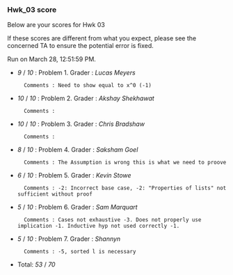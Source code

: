 ### Hwk_03 score

Below are your scores for Hwk 03

If these scores are different from what you expect, please see the concerned TA to ensure the potential error is fixed.

Run on March 28, 12:51:59 PM.

+ _9_ /  _10_ :  Problem 1. Grader :  _Lucas Meyers_ 

		Comments : Need to show equal to x^0 (-1)



+ _10_ /  _10_ :  Problem 2. Grader :  _Akshay Shekhawat_ 

		Comments : 



+ _10_ /  _10_ :  Problem 3. Grader :  _Chris Bradshaw_ 

		Comments : 



+ _8_ /  _10_ :  Problem 4. Grader :  _Saksham Goel_ 

		Comments : The Assumption is wrong this is what we need to proove



+ _6_ /  _10_ :  Problem 5. Grader :  _Kevin Stowe_ 

		Comments : -2: Incorrect base case, -2: "Properties of lists" not sufficient without proof



+ _5_ /  _10_ :  Problem 6. Grader :  _Sam Marquart_ 

		Comments : Cases not exhaustive -3. Does not properly use implication -1. Inductive hyp not used correctly -1. 



+ _5_ /  _10_ :  Problem 7. Grader :  _Shannyn_ 

		Comments : -5, sorted l is necessary



+ Total: _53_ / _70_ 



